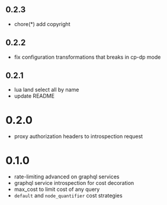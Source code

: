 ## 0.2.3

- chore(*) add copyright

## 0.2.2

- fix configuration transformations that breaks in cp-dp mode

## 0.2.1

- lua land select all by name
- update README

# 0.2.0

- proxy authorization headers to introspection request

# 0.1.0

- rate-limiting advanced on graphql services
- graphql service introspection for cost decoration
- max_cost to limit cost of any query
- `default` and `node_quantifier` cost strategies
